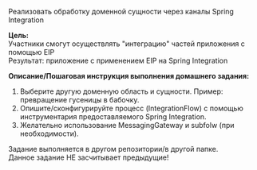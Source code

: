 Реализовать обработку доменной сущности через каналы Spring Integration

**Цель:**\
Участники смогут осуществлять "интеграцию" частей приложения с помощью EIP\
Результат: приложение c применением EIP на Spring Integration


**Описание/Пошаговая инструкция выполнения домашнего задания:**
1. Выберите другую доменную область и сущности. Пример: превращение гусеницы в бабочку.
2. Опишите/сконфигурируйте процесс (IntegrationFlow) с помощью инструментария предоставляемого Spring Integration.
3. Желательно использование MessagingGateway и subfolw (при необходимости).

Задание выполняется в другом репозитории/в другой папке.\
Данное задание НЕ засчитывает предыдущие!